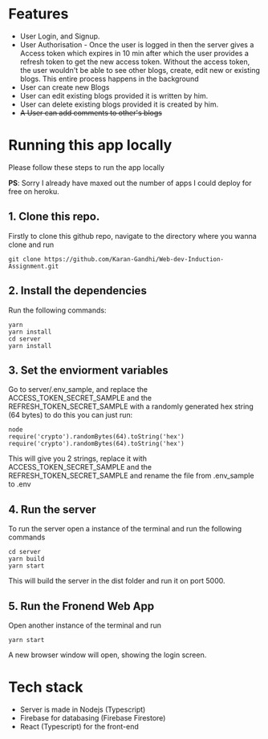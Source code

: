 # Features

- User Login, and Signup.
- User Authorisation - Once the user is logged in then the server gives a Access token which expires in 10 min after which the user provides a refresh token to get the new access token. Without the access token, the user wouldn't be able to see other blogs, create, edit new or existing blogs. This entire process happens in the background
- User can create new Blogs
- User can edit existing blogs provided it is written by him.
- User can delete existing blogs provided it is created by him.
- ~~A User can add comments to other's blogs~~

# Running this app locally

Please follow these steps to run the app locally

**PS**: Sorry I already have maxed out the number of apps I could deploy for free on heroku.

## 1. Clone this repo.

Firstly to clone this github repo, navigate to the directory where you wanna clone and run

```
git clone https://github.com/Karan-Gandhi/Web-dev-Induction-Assignment.git
```

## 2. Install the dependencies

Run the following commands:

```
yarn
yarn install
cd server
yarn install
```

## 3. Set the enviorment variables

Go to server/.env_sample, and replace the ACCESS_TOKEN_SECRET_SAMPLE and the REFRESH_TOKEN_SECRET_SAMPLE with a randomly generated hex string (64 bytes) to do this you can just run:

```
node
require('crypto').randomBytes(64).toString('hex')
require('crypto').randomBytes(64).toString('hex')
```

This will give you 2 strings, replace it with ACCESS_TOKEN_SECRET_SAMPLE and the REFRESH_TOKEN_SECRET_SAMPLE and rename the file from .env_sample to .env

## 4. Run the server

To run the server open a instance of the terminal and run the following commands

```
cd server
yarn build
yarn start
```

This will build the server in the dist folder and run it on port 5000.

## 5. Run the Fronend Web App

Open another instance of the terminal and run

```
yarn start
```

A new browser window will open, showing the login screen.

# Tech stack

- Server is made in Nodejs (Typescript)
- Firebase for databasing (Firebase Firestore)
- React (Typescript) for the front-end
